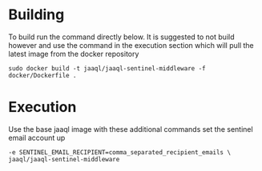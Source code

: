 # Building
To build run the command directly below. It is suggested to not build however and use the command in the execution section which will pull the latest image from the docker repository

    sudo docker build -t jaaql/jaaql-sentinel-middleware -f docker/Dockerfile .

# Execution
Use the base jaaql image with these additional commands set the sentinel email account up

    -e SENTINEL_EMAIL_RECIPIENT=comma_separated_recipient_emails \
    jaaql/jaaql-sentinel-middleware
